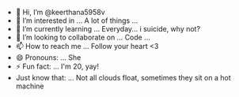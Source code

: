 - 👋 Hi, I’m @keerthana5958v     
- 👀 I’m interested in ... A lot of things ...   
- 🌱 I’m currently learning ... Everyday...         i suicide, why not?
- 💞️ I’m looking to collaborate on ... Code ...      
- 📫 How to reach me ... Follow your heart <3           
- 😄 Pronouns: ... She  
- ⚡ Fun fact: ... I'm 20, yay!          
- Just know that: ... Not all clouds float, sometimes they sit on a hot machine    
  
<!--- 
keerthana5958v/keerthana5958v is a ✨ special ✨ repository because its `README.md` (this file) appears on your GitHub profile.
You can click the Preview link to take a look at your changes.
--->
